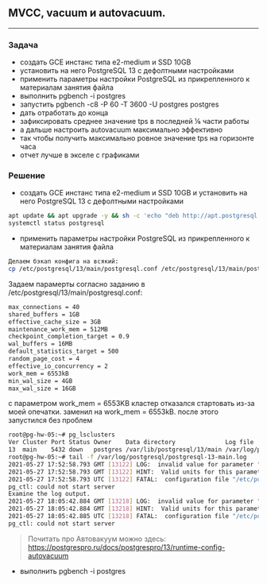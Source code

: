 ## MVCC, vacuum и autovacuum. 
---
### Задача
- создать GCE инстанс типа e2-medium и SSD 10GB
- установить на него PostgreSQL 13 с дефолтными настройками
- применить параметры настройки PostgreSQL из прикрепленного к материалам занятия файла
- выполнить pgbench -i postgres
- запустить pgbench -c8 -P 60 -T 3600 -U postgres postgres
- дать отработать до конца
- зафиксировать среднее значение tps в последней ⅙ части работы
- а дальше настроить autovacuum максимально эффективно
- так чтобы получить максимально ровное значение tps на горизонте часа
- отчет лучше в экселе с графиками

### Решение
- создать GCE инстанс типа e2-medium и SSD 10GB и установить на него PostgreSQL 13 с дефолтными настройками
```bash
apt update && apt upgrade -y && sh -c 'echo "deb http://apt.postgresql.org/pub/repos/apt $(lsb_release -cs)-pgdg main" > /etc/apt/sources.list.d/pgdg.list' && wget --quiet -O - https://www.postgresql.org/media/keys/ACCC4CF8.asc | apt-key add - && apt-get update && apt-get -y install postgresql && apt install unzip
systemctl status postgresql
```
- применить параметры настройки PostgreSQL из прикрепленного к материалам занятия файла
```bash
Делаем бэкап конфига на всякий:
cp /etc/postgresql/13/main/postgresql.conf /etc/postgresql/13/main/postgresql.conf_old
```
Задаем парамерты согласно заданию в /etc/postgresql/13/main/postgresql.conf:
```bash
max_connections = 40
shared_buffers = 1GB
effective_cache_size = 3GB
maintenance_work_mem = 512MB
checkpoint_completion_target = 0.9
wal_buffers = 16MB
default_statistics_target = 500
random_page_cost = 4
effective_io_concurrency = 2
work_mem = 6553kB
min_wal_size = 4GB
max_wal_size = 16GB
```
с параметром work_mem = 6553KB кластер отказался стартовать из-за моей опечатки. заменил на work_mem = 6553kB. после этого запустился без проблем
```bash
root@pg-hw-05:~# pg_lsclusters
Ver Cluster Port Status Owner    Data directory              Log file
13  main    5432 down   postgres /var/lib/postgresql/13/main /var/log/postgresql/postgresql-13-main.log
root@pg-hw-05:~# tail -f /var/log/postgresql/postgresql-13-main.log
2021-05-27 17:52:58.793 GMT [13122] LOG:  invalid value for parameter "work_mem": "6553KB"
2021-05-27 17:52:58.793 GMT [13122] HINT:  Valid units for this parameter are "B", "kB", "MB", "GB", and "TB".
2021-05-27 17:52:58.793 UTC [13122] FATAL:  configuration file "/etc/postgresql/13/main/postgresql.conf" contains errors
pg_ctl: could not start server
Examine the log output.
2021-05-27 18:05:42.884 GMT [13218] LOG:  invalid value for parameter "work_mem": "6553KB"
2021-05-27 18:05:42.884 GMT [13218] HINT:  Valid units for this parameter are "B", "kB", "MB", "GB", and "TB".
2021-05-27 18:05:42.885 UTC [13218] FATAL:  configuration file "/etc/postgresql/13/main/postgresql.conf" contains errors
pg_ctl: could not start server
```
> Почитать про Автовакуум можно здесь:
> https://postgrespro.ru/docs/postgrespro/13/runtime-config-autovacuum
- выполнить pgbench -i postgres
